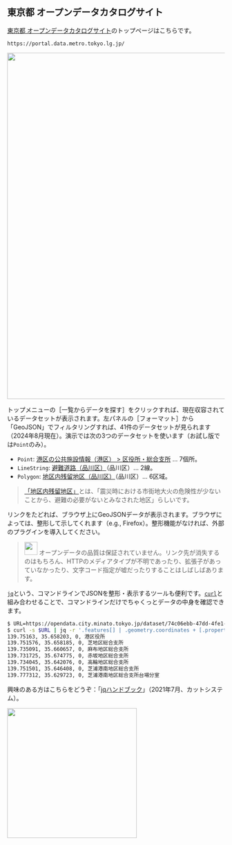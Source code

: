 ## 東京都 オープンデータカタログサイト

[東京都 オープンデータカタログサイト](https://portal.data.metro.tokyo.lg.jp/)のトップページはこちらです。

```https://portal.data.metro.tokyo.lg.jp/```

<!-- 1280x474 -->
<img src="Images/TokyoOpenData.png" width="800">

トップメニューの［一覧からデータを探す］をクリックすれば、現在収容されているデータセットが表示されます。左パネルの［フォーマット］から「GeoJSON」でフィルタリングすれば、41件のデータセットが見られます（2024年8月現在）。演示では次の3つのデータセットを使います（お試し版では`Point`のみ）。

- `Point`: [港区の公共施設情報（港区） > 区役所・総合支所](https://catalog.data.metro.tokyo.lg.jp/dataset/t131032d0000000014) ... 7個所。
- `LineString`: [避難道路（品川区）](https://catalog.data.metro.tokyo.lg.jp/dataset/t131091d0000000139)（品川区）... 2線。
- `Polygon`: [地区内残留地区（品川区）](https://catalog.data.metro.tokyo.lg.jp/dataset/t131091d0000000135)（品川区）... 6区域。

> [「地区内残留地区」](https://www.city.shinagawa.tokyo.jp/PC/bosai/bosai2/jishin/hpg000019726.html)とは、「震災時における市街地大火の危険性が少ないことから、避難の必要がないとみなされた地区」らしいです。

リンクをたどれば、ブラウザ上にGeoJSONデータが表示されます。ブラウザによっては、整形して示してくれます（e.g., Firefox）。整形機能がなければ、外部のプラグインを導入してください。

> <img src="Images/ISO_7010_W011.svg.png" width="30"> オープンデータの品質は保証されていません。リンク先が消失するのはもちろん、HTTPのメディアタイプが不明であったり、拡張子があっていなかったり、文字コード指定が嘘だったりすることはしばしばあります。

[`jq`](https://jqlang.github.io/jq/)という、コマンドラインでJSONを整形・表示するツールも便利です。[`curl`](https://curl.se/docs/manpage.html)と組み合わせることで、コマンドラインだけでちゃくっとデータの中身を確認できます。

```bash
$ URL=https://opendata.city.minato.tokyo.jp/dataset/74c06ebb-47dd-4fe1-8ba7-a5be60d2a448/resource/f1a1056b-a00e-4c12-8a78-288e0eee7ba0/download/minatokushisetsujoho_kuyakusyo.json
$ curl -s $URL | jq -r '.features[] | .geometry.coordinates + [.properties."タイトル"] | join(", ")'
139.75163, 35.658203, 0, 港区役所
139.751576, 35.658185, 0, 芝地区総合支所
139.735091, 35.660657, 0, 麻布地区総合支所
139.731725, 35.674775, 0, 赤坂地区総合支所
139.734045, 35.642076, 0, 高輪地区総合支所
139.751501, 35.646408, 0, 芝浦港南地区総合支所
139.777312, 35.629723, 0, 芝浦港南地区総合支所台場分室
```

興味のある方はこちらをどうぞ：「[jqハンドブック](https://www.cutt.co.jp/book/978-4-87783-491-3.html)」（2021年7月、カットシステム）。

<img src="https://www.cutt.co.jp/book/images/978-4-87783-491-3.png" width="300">